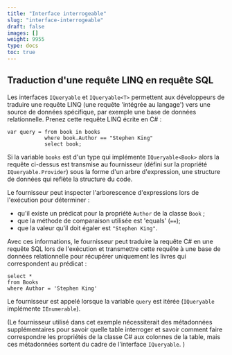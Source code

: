 ```yaml
---
title: "Interface interrogeable"
slug: "interface-interrogeable"
draft: false
images: []
weight: 9955
type: docs
toc: true
---
```


## Traduction d'une requête LINQ en requête SQL
Les interfaces `IQueryable` et `IQueryable<T>` permettent aux développeurs de traduire une requête LINQ (une requête 'intégrée au langage') vers une source de données spécifique, par exemple une base de données relationnelle. Prenez cette requête LINQ écrite en C# :

    var query = from book in books
                where book.Author == "Stephen King" 
                select book;

Si la variable `books` est d'un type qui implémente `IQueryable<Book>` alors la requête ci-dessus est transmise au fournisseur (défini sur la propriété `IQueryable.Provider`) sous la forme d'un arbre d'expression, une structure de données qui reflète la structure du code.

Le fournisseur peut inspecter l'arborescence d'expressions lors de l'exécution pour déterminer :

- qu'il existe un prédicat pour la propriété `Author` de la classe `Book` ;
- que la méthode de comparaison utilisée est 'equals' (`==`);
- que la valeur qu'il doit égaler est `"Stephen King"`.

Avec ces informations, le fournisseur peut traduire la requête C# en une requête SQL lors de l'exécution et transmettre cette requête à une base de données relationnelle pour récupérer uniquement les livres qui correspondent au prédicat :

    select *
    from Books
    where Author = 'Stephen King'

Le fournisseur est appelé lorsque la variable `query` est itérée (`IQueryable` implémente `IEnumerable`).

(Le fournisseur utilisé dans cet exemple nécessiterait des métadonnées supplémentaires pour savoir quelle table interroger et savoir comment faire correspondre les propriétés de la classe C# aux colonnes de la table, mais ces métadonnées sortent du cadre de l'interface `IQueryable`. )

